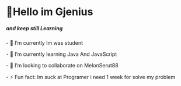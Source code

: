 <h1 align="left">👏Hello im Gjenius</h1>
<h5 align="left" weight="20px">and keep still Learning</h5>
<p>- 🔭 I’m currently Im was student </p>
<p>- 🌱 I’m currently learning Java And JavaScript</p>
<p>- 👯 I’m looking to collaborate on MelonSerut88</p>
<p>- ⚡ Fun fact: Im suck at Programer i need 1 week for solve my problem</p>







